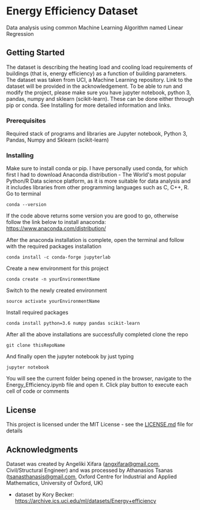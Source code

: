 # Energy Efficiency Dataset

Data analysis using common Machine Learning Algorithm named Linear Regression

## Getting Started

The dataset is describing the heating load and cooling load requirements of buildings (that is, energy efficiency) as a function of building parameters. The dataset was taken from UCI, a Machine Learning repository. Link to the dataset will be provided in the acknowledgement. To be able to run and modify the project, please make sure you have jupyter notebook, python 3, pandas, numpy and sklearn (scikit-learn). These can be done either through pip or conda. See Installing for more detailed information and links.

### Prerequisites

Required stack of programs and libraries are Jupyter notebook, Python 3, Pandas, Numpy and Sklearn (scikit-learn)

### Installing

Make sure to install conda or pip.
I have personally used conda, for which first I had to download Anaconda distribution - The World's most popular Python/R Data science platform, as it is more suitable for data analysis and it includes libraries from other programming languages such as C, C++, R.
Go to terminal

```
conda --version
```

If the code above returns some version you are good to go, otherwise follow the link below to install anaconda:
https://www.anaconda.com/distribution/

After the anaconda installation is complete, open the terminal and follow with the required packages installation

```
conda install -c conda-forge jupyterlab
```

Create a new environment for this project

```
conda create -n yourEnvironmentName
```

Switch to the newly created environment

```
source activate yourEnvironmentName
```

Install required packages

```
conda install python=3.6 numpy pandas scikit-learn
```

After all the above installations are successfully completed clone the repo

```
git clone thisRepoName
```

And finally open the jupyter notebook by just typing

```
jupyter notebook
```

You will see the current folder being opened in the browser, navigate to the Energy_Efficiency.ipynb file and open it.
Click play button to execute each cell of code or comments

## License

This project is licensed under the MIT License - see the [LICENSE.md](LICENSE.md) file for details

## Acknowledgments

Dataset was created by Angeliki Xifara (angxifara@gmail.com, Civil/Structural Engineer) and was processed by Athanasios Tsanas (tsanasthanasis@gmail.com, Oxford Centre for Industrial and Applied Mathematics, University of Oxford, UK)

- dataset by Kory Becker: https://archive.ics.uci.edu/ml/datasets/Energy+efficiency

